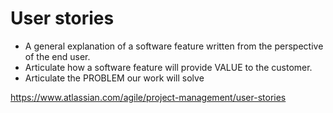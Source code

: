 
# User stories

- A general explanation of a software feature written from the perspective of the end user. 
- Articulate how a software feature will provide VALUE to the customer.
- Articulate the PROBLEM our work will solve

https://www.atlassian.com/agile/project-management/user-stories

